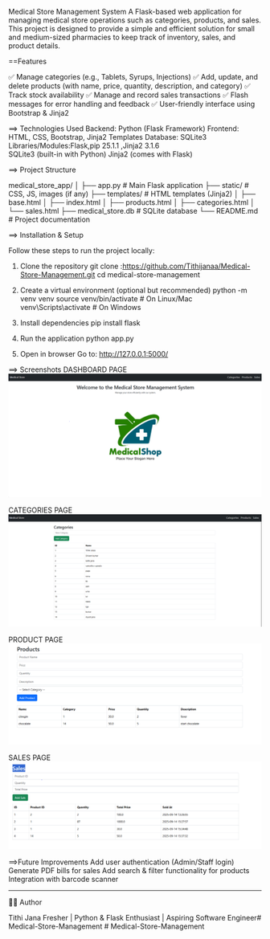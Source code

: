 Medical Store Management System
A Flask-based web application for managing medical store operations such as categories, products, and sales.
This project is designed to provide a simple and efficient solution for small and medium-sized pharmacies to keep track of inventory, sales, and product details.


==Features

✅ Manage categories (e.g., Tablets, Syrups, Injections)
✅ Add, update, and delete products (with name, price, quantity, description, and category)
✅ Track stock availability
✅ Manage and record sales transactions
✅ Flash messages for error handling and feedback
✅ User-friendly interface using Bootstrap & Jinja2


==> Technologies Used
Backend: Python (Flask Framework)
Frontend: HTML, CSS, Bootstrap, Jinja2 Templates
Database: SQLite3
Libraries/Modules:Flask,pip  25.1.1 ,Jinja2 3.1.6  
SQLite3 (built-in with Python)
Jinja2 (comes with Flask)



==> Project Structure

medical_store_app/
│
├── app.py                  # Main Flask application
├── static/                 # CSS, JS, images (if any)
├── templates/              # HTML templates (Jinja2)
│   ├── base.html
│   ├── index.html
│   ├── products.html
│   ├── categories.html
│   └── sales.html
├── medical_store.db        # SQLite database
└── README.md               # Project documentation

==> Installation & Setup

Follow these steps to run the project locally:
1. Clone the repository
git clone :https://github.com/Tithijanaa/Medical-Store-Management.git
cd medical-store-management

2. Create a virtual environment (optional but recommended)
python -m venv venv
source venv/bin/activate   # On Linux/Mac
venv\Scripts\activate      # On Windows

3. Install dependencies
pip install flask

4. Run the application
python app.py

5. Open in browser
Go to:
http://127.0.0.1:5000/


==> Screenshots
DASHBOARD PAGE
![alt text](image.png)

CATEGORIES PAGE
![alt text](image-1.png)

PRODUCT PAGE
![alt text](image-2.png)

SALES PAGE
![alt text](image-3.png)

==>Future Improvements
Add user authentication (Admin/Staff login)
Generate PDF bills for sales
Add search & filter functionality for products
Integration with barcode scanner



---

👩‍💻 Author

Tithi Jana
Fresher | Python & Flask Enthusiast | Aspiring Software Engineer#   M e d i c a l - S t o r e - M a n a g e m e n t 
 
 #   M e d i c a l - S t o r e - M a n a g e m e n t 
 
 